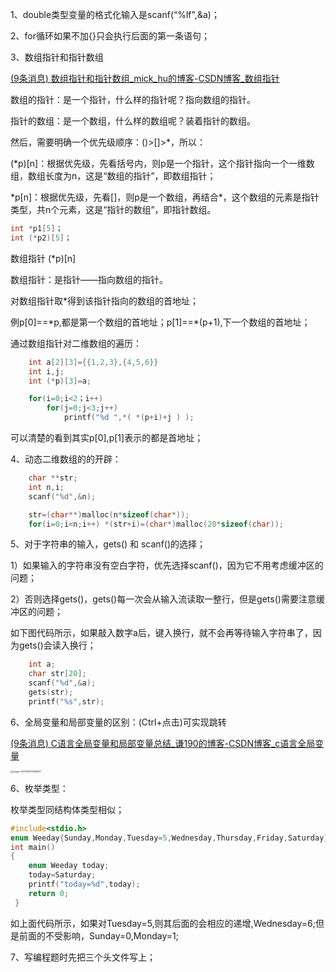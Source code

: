 1、double类型变量的格式化输入是scanf(“%lf",&a)；

2、for循环如果不加{}只会执行后面的第一条语句；

3、数组指针和指针数组

[(9条消息) 数组指针和指针数组_mick_hu的博客-CSDN博客_数组指针](https://blog.csdn.net/mick_hu/article/details/100931034?ops_request_misc=%7B%22request%5Fid%22%3A%22164066504316780271939745%22%2C%22scm%22%3A%2220140713.130102334..%22%7D&request_id=164066504316780271939745&biz_id=0&utm_medium=distribute.pc_search_result.none-task-blog-2~all~top_positive~default-1-100931034.pc_search_es_clickV2&utm_term=数组指针和指针数组&spm=1018.2226.3001.4187)

数组的指针：是一个指针，什么样的指针呢？指向数组的指针。

指针的数组：是一个数组，什么样的数组呢？装着指针的数组。

然后，需要明确一个优先级顺序：()>[]>*，所以：

(*p)[n]：根据优先级，先看括号内，则p是一个指针，这个指针指向一个一维数组，数组长度为n，这是“数组的指针”，即数组指针；

\*p[n]：根据优先级，先看[]，则p是一个数组，再结合*，这个数组的元素是指针类型，共n个元素，这是“指针的数组”，即指针数组。

```c
int *p1[5]；
int (*p2)[5]；
```

数组指针 (*p)[n]

数组指针：是指针——指向数组的指针。

对数组指针取*得到该指针指向的数组的首地址；

例p[0]==\*p,都是第一个数组的首地址；p[1]==\*(p+1),下一个数组的首地址；

通过数组指针对二维数组的遍历：

```c
    int a[2][3]={{1,2,3},{4,5,6}}
    int i,j;
    int (*p)[3]=a;

    for(i=0;i<2；i++)
        for(j=0;j<3;j++)
            printf("%d ",*( *(p+i)+j ) );

```

可以清楚的看到其实p[0],p[1]表示的都是首地址；

4、动态二维数组的的开辟：

```c
    char **str;
    int n,i;
    scanf("%d",&n);

    str=(char**)malloc(n*sizeof(char*));
    for(i=0;i<n;i++) *(str+i)=(char*)malloc(20*sizeof(char));

```

5、对于字符串的输入，gets() 和 scanf()的选择；

1）如果输入的字符串没有空白字符，优先选择scanf()，因为它不用考虑缓冲区的问题；

2）否则选择gets()，gets()每一次会从输入流读取一整行，但是gets()需要注意缓冲区的问题；

如下图代码所示，如果敲入数字a后，键入换行，就不会再等待输入字符串了，因为gets()会读入换行；

```c
	int a;
	char str[20];
	scanf("%d",&a);
	gets(str);
	printf("%s",str);
```

6、全局变量和局部变量的区别：(Ctrl+点击)可实现跳转

[(9条消息) C语言全局变量和局部变量总结_谦190的博客-CSDN博客_c语言全局变量](https://blog.csdn.net/u013355826/article/details/53224303?ops_request_misc=&request_id=&biz_id=102&utm_term=局部变量&utm_medium=distribute.pc_search_result.none-task-blog-2~all~sobaiduweb~default-1-53224303.pc_search_es_clickV2&spm=1018.2226.3001.4187)

<img src="C:\Users\17675\AppData\Roaming\Typora\typora-user-images\image-20211228175826917.png" alt="image-20211228175826917" style="zoom: 25%;" />

6、枚举类型：

枚举类型同结构体类型相似；

```c
#include<stdio.h>
enum Weeday{Sunday,Monday,Tuesday=5,Wednesday,Thursday,Friday,Saturday};
int main()
{
	enum Weeday today;
	today=Saturday;
	printf("today=%d",today);
	return 0;
 } 
```

如上面代码所示，如果对Tuesday=5,则其后面的会相应的递增,Wednesday=6;但是前面的不受影响，Sunday=0,Monday=1;

7、写编程题时先把三个头文件写上；
